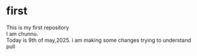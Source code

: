 # first
This is my first repository 
<br>
I am chunnu.
<br>
Today is 9th of may,2025.
i am making some changes
trying to understand pull
